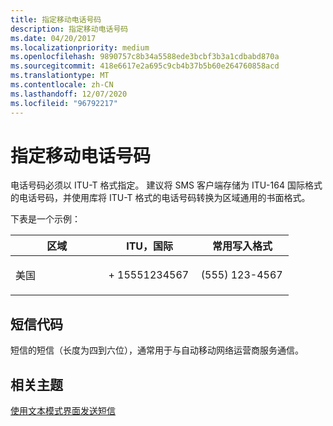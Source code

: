 ```yaml
---
title: 指定移动电话号码
description: 指定移动电话号码
ms.date: 04/20/2017
ms.localizationpriority: medium
ms.openlocfilehash: 9890757c8b34a5588ede3bcbf3b3a1cdbabd870a
ms.sourcegitcommit: 418e6617e2a695c9cb4b37b5b60e264760858acd
ms.translationtype: MT
ms.contentlocale: zh-CN
ms.lasthandoff: 12/07/2020
ms.locfileid: "96792217"
---
```

# <a name="specify-mobile-telephone-numbers"></a>指定移动电话号码


电话号码必须以 ITU-T 格式指定。 建议将 SMS 客户端存储为 ITU-164 国际格式的电话号码，并使用库将 ITU-T 格式的电话号码转换为区域通用的书面格式。

下表是一个示例：

<table>
<colgroup>
<col width="33%" />
<col width="33%" />
<col width="33%" />
</colgroup>
<thead>
<tr class="header">
<th>区域</th>
<th>ITU，国际</th>
<th>常用写入格式</th>
</tr>
</thead>
<tbody>
<tr class="odd">
<td><p>美国</p></td>
<td><p>+ 15551234567</p></td>
<td><p> (555) 123-4567</p></td>
</tr>
</tbody>
</table>

 

## <a name="span-idsms_short_codesspanspan-idsms_short_codesspanspan-idsms_short_codesspansms-short-codes"></a><span id="SMS_short_codes"></span><span id="sms_short_codes"></span><span id="SMS_SHORT_CODES"></span>短信代码


短信的短信（长度为四到六位），通常用于与自动移动网络运营商服务通信。

## <a name="span-idrelated_topicsspanrelated-topics"></a><span id="related_topics"></span>相关主题


[使用文本模式界面发送短信](calculate-characters-and-segments-of-a-draft-sms.md)

 

 






